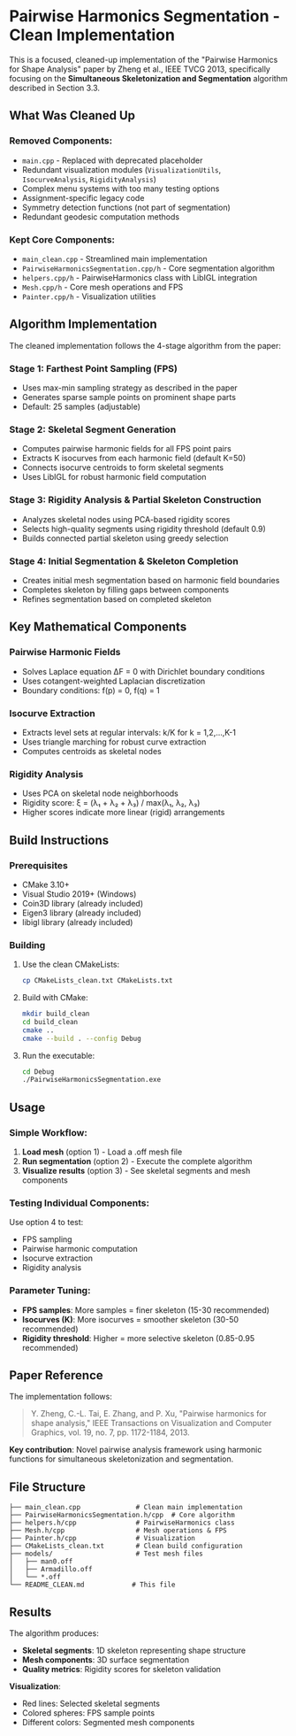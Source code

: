 # Pairwise Harmonics Segmentation - Clean Implementation

This is a focused, cleaned-up implementation of the "Pairwise Harmonics for Shape Analysis" paper by Zheng et al., IEEE TVCG 2013, specifically focusing on the **Simultaneous Skeletonization and Segmentation** algorithm described in Section 3.3.

## What Was Cleaned Up

### Removed Components:
- `main.cpp` - Replaced with deprecated placeholder
- Redundant visualization modules (`VisualizationUtils`, `IsocurveAnalysis`, `RigidityAnalysis`)
- Complex menu systems with too many testing options
- Assignment-specific legacy code
- Symmetry detection functions (not part of segmentation)
- Redundant geodesic computation methods

### Kept Core Components:
- `main_clean.cpp` - Streamlined main implementation
- `PairwiseHarmonicsSegmentation.cpp/h` - Core segmentation algorithm
- `helpers.cpp/h` - PairwiseHarmonics class with LibIGL integration
- `Mesh.cpp/h` - Core mesh operations and FPS
- `Painter.cpp/h` - Visualization utilities

## Algorithm Implementation

The cleaned implementation follows the 4-stage algorithm from the paper:

### Stage 1: Farthest Point Sampling (FPS)
- Uses max-min sampling strategy as described in the paper
- Generates sparse sample points on prominent shape parts
- Default: 25 samples (adjustable)

### Stage 2: Skeletal Segment Generation
- Computes pairwise harmonic fields for all FPS point pairs
- Extracts K isocurves from each harmonic field (default K=50)
- Connects isocurve centroids to form skeletal segments
- Uses LibIGL for robust harmonic field computation

### Stage 3: Rigidity Analysis & Partial Skeleton Construction
- Analyzes skeletal nodes using PCA-based rigidity scores
- Selects high-quality segments using rigidity threshold (default 0.9)
- Builds connected partial skeleton using greedy selection

### Stage 4: Initial Segmentation & Skeleton Completion
- Creates initial mesh segmentation based on harmonic field boundaries
- Completes skeleton by filling gaps between components
- Refines segmentation based on completed skeleton

## Key Mathematical Components

### Pairwise Harmonic Fields
- Solves Laplace equation ΔF = 0 with Dirichlet boundary conditions
- Uses cotangent-weighted Laplacian discretization
- Boundary conditions: f(p) = 0, f(q) = 1

### Isocurve Extraction
- Extracts level sets at regular intervals: k/K for k = 1,2,...,K-1
- Uses triangle marching for robust curve extraction
- Computes centroids as skeletal nodes

### Rigidity Analysis
- Uses PCA on skeletal node neighborhoods
- Rigidity score: ξ = (λ₁ + λ₂ + λ₃) / max(λ₁, λ₂, λ₃)
- Higher scores indicate more linear (rigid) arrangements

## Build Instructions

### Prerequisites
- CMake 3.10+
- Visual Studio 2019+ (Windows)
- Coin3D library (already included)
- Eigen3 library (already included)
- libigl library (already included)

### Building
1. Use the clean CMakeLists:
   ```bash
   cp CMakeLists_clean.txt CMakeLists.txt
   ```

2. Build with CMake:
   ```bash
   mkdir build_clean
   cd build_clean
   cmake ..
   cmake --build . --config Debug
   ```

3. Run the executable:
   ```bash
   cd Debug
   ./PairwiseHarmonicsSegmentation.exe
   ```

## Usage

### Simple Workflow:
1. **Load mesh** (option 1) - Load a .off mesh file
2. **Run segmentation** (option 2) - Execute the complete algorithm
3. **Visualize results** (option 3) - See skeletal segments and mesh components

### Testing Individual Components:
Use option 4 to test:
- FPS sampling
- Pairwise harmonic computation
- Isocurve extraction
- Rigidity analysis

### Parameter Tuning:
- **FPS samples**: More samples = finer skeleton (15-30 recommended)
- **Isocurves (K)**: More isocurves = smoother skeleton (30-50 recommended)
- **Rigidity threshold**: Higher = more selective skeleton (0.85-0.95 recommended)

## Paper Reference

The implementation follows:
> Y. Zheng, C.-L. Tai, E. Zhang, and P. Xu, "Pairwise harmonics for shape analysis,"
> IEEE Transactions on Visualization and Computer Graphics, vol. 19, no. 7, pp. 1172-1184, 2013.

**Key contribution**: Novel pairwise analysis framework using harmonic functions for simultaneous skeletonization and segmentation.

## File Structure

```
├── main_clean.cpp              # Clean main implementation
├── PairwiseHarmonicsSegmentation.h/cpp  # Core algorithm
├── helpers.h/cpp               # PairwiseHarmonics class
├── Mesh.h/cpp                  # Mesh operations & FPS
├── Painter.h/cpp               # Visualization
├── CMakeLists_clean.txt        # Clean build configuration
├── models/                     # Test mesh files
│   ├── man0.off
│   ├── Armadillo.off
│   └── *.off
└── README_CLEAN.md            # This file
```

## Results

The algorithm produces:
- **Skeletal segments**: 1D skeleton representing shape structure
- **Mesh components**: 3D surface segmentation
- **Quality metrics**: Rigidity scores for skeleton validation

**Visualization**:
- Red lines: Selected skeletal segments
- Colored spheres: FPS sample points
- Different colors: Segmented mesh components
